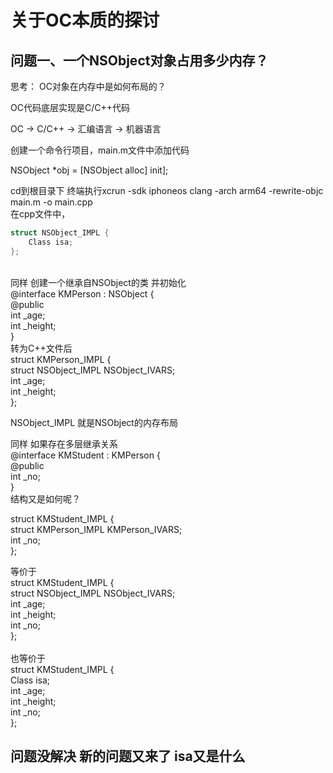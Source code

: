 关于OC本质的探讨
==
问题一、一个NSObject对象占用多少内存？
--
 思考： OC对象在内存中是如何布局的？<br> 
 
OC代码底层实现是C/C++代码<br> 

OC ->  C/C++  -> 汇编语言 -> 机器语言<br> 

创建一个命令行项目，main.m文件中添加代码<br> 

NSObject *obj = [NSObject alloc] init];<br> 

cd到根目录下 终端执行xcrun -sdk iphoneos clang -arch arm64 -rewrite-objc main.m -o main.cpp
<br> 
在cpp文件中，<br> 
```cpp
struct NSObject_IMPL {
    Class isa;
}; 
```
<br> 
同样 创建一个继承自NSObject的类 并初始化<br> 
@interface KMPerson : NSObject {<br> 
        @public <br> 
        int _age;<br> 
        int _height;<br> 
}<br> 
转为C++文件后<br> 
struct KMPerson_IMPL {<br> 
    struct NSObject_IMPL NSObject_IVARS;<br> 
    int _age;<br> 
    int _height;<br> 
};<br> 

NSObject_IMPL 就是NSObject的内存布局<br> 

同样 如果存在多层继承关系 <br> 
@interface KMStudent : KMPerson {<br> 
        @public<br> 
        int _no;<br> 
            }<br> 
结构又是如何呢？

struct KMStudent_IMPL {<br> 
        struct KMPerson_IMPL KMPerson_IVARS;<br> 
        int _no;<br> 
};<br> 

等价于 <br> 
struct KMStudent_IMPL {<br> 
        struct NSObject_IMPL NSObject_IVARS;<br> 
        int _age;<br> 
        int _height;<br> 
        int _no;<br> 
};<br> 
<br> 
也等价于<br> 
struct KMStudent_IMPL {<br> 
        Class isa;<br> 
        int _age;<br> 
        int _height;<br> 
        int _no;<br> 
};<br> 

问题没解决 新的问题又来了 isa又是什么
--
